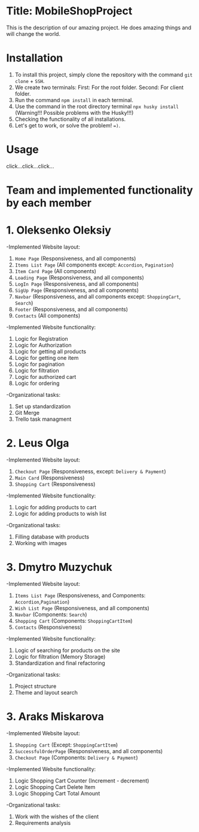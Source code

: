  # Title: MobileShopProject

This is the description of our amazing project. He does amazing things and will change the world.

# Installation

1. To install this project, simply clone the repository with the command `git clone` + `SSH`.
2. We create two terminals: First: For the root folder.
   Second: For client folder.
3. Run the command `npm install` in each terminal.
4. Use the command in the root directory terminal `npx husky install` (Warning!!! Possible problems with the Husky!!!)
5. Checking the functionality of all installations.
6. Let's get to work, or solve the problem! `=)`.

# Usage

click...click...click...

# Team and implemented functionality by each member

# 1. Oleksenko Oleksiy

-Implemented Website layout:

1. `Home Page` (Responsiveness, and all components)
2. `Items List Page` (All components except: `Accordion`, `Pagination`)
3. `Item Card Page` (All components)
4. `Loading Page` (Responsiveness, and all components)
5. `LogIn Page` (Responsiveness, and all components)
6. `SigUp Page` (Responsiveness, and all components)
7. `Navbar` (Responsiveness, and all components except: `ShoppingCart`, `Search`)
8. `Footer` (Responsiveness, and all components)
9. `Contacts` (All components)

-Implemented Website functionality:

1. Logic for Registration
2. Logic for Authorization
3. Logic for getting all products
4. Logic for getting one item
5. Logic for pagination
6. Logic for filtration
7. Logic for authorized cart
8. Logic for ordering

-Organizational tasks:

1. Set up standardization
2. Git Merge
3. Trello task managment

# 2. Leus Olga

-Implemented Website layout:

1. `Checkout Page` (Responsiveness, except: `Delivery & Payment`)
2. `Main Card` (Responsiveness)
3. `Shopping Cart` (Responsiveness)

-Implemented Website functionality:

1. Logic for adding products to cart
2. Logic for adding products to wish list

-Organizational tasks:

1.  Filling database with products
2.  Working with images

# 3. Dmytro Muzychuk

-Implemented Website layout:

1. `Items List Page` (Responsiveness, and Components: `Accordion`,`Pagination`)
2. `Wish List Page` (Responsiveness, and all components)
3. `Navbar` (Components: `Search`)
4. `Shopping Cart` (Components: `ShoppingCartItem`)
5. `Contacts` (Responsiveness)

-Implemented Website functionality:

1. Logic of searching for products on the site
2. Logic for filtration (Memory Storage)
3. Standardization and final refactoring

-Organizational tasks:

1. Project structure
2. Theme and layout search

# 3. Araks Miskarova

-Implemented Website layout:

1. `Shopping Cart` (Except: `ShoppingCartItem`)
2. `SuccessfulOrderPage` (Responsiveness, and all components)
3. `Checkout Page` (Components: `Delivery & Payment`)

-Implemented Website functionality:

1. Logic Shopping Cart Counter (Increment - decrement)
2. Logic Shopping Cart Delete Item
3. Logic Shopping Cart Total Amount

-Organizational tasks:

1. Work with the wishes of the client
2. Requirements analysis
